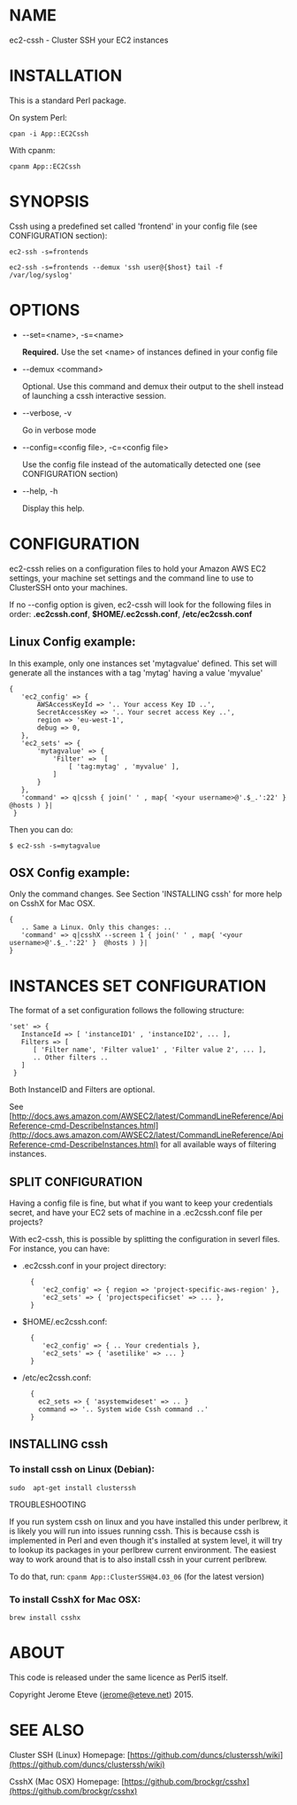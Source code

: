 # NAME

ec2-cssh - Cluster SSH your EC2 instances

# INSTALLATION

This is a standard Perl package.

On system Perl:

    cpan -i App::EC2Cssh

With cpanm:

    cpanm App::EC2Cssh

# SYNOPSIS

Cssh using a predefined set called 'frontend' in your config file (see CONFIGURATION section):

    ec2-ssh -s=frontends

    ec2-ssh -s=frontends --demux 'ssh user@{$host} tail -f /var/log/syslog'

# OPTIONS

- --set=&lt;name>, -s=&lt;name>

    **Required.** Use the set &lt;name> of instances defined in your config file

- --demux &lt;command>

    Optional. Use this command and demux their output to the shell instead of launching a cssh interactive session.

- --verbose, -v

    Go in verbose mode

- --config=&lt;config file>, -c=&lt;config file>

    Use the config file instead of the automatically detected one (see CONFIGURATION section)

- --help, -h

    Display this help.

# CONFIGURATION

ec2-cssh relies on a configuration files to hold your Amazon AWS EC2 settings, your machine set settings
and the command line to use to ClusterSSH onto your machines.

If no --config option is given, ec2-cssh will look for the following files in order: **.ec2cssh.conf**, **$HOME/.ec2cssh.conf**, **/etc/ec2cssh.conf**

## Linux Config example:

In this example, only one instances set 'mytagvalue' defined. This
set will generate all the instances with a tag 'mytag' having a value 'myvalue'

    {
       'ec2_config' => {
           AWSAccessKeyId => '.. Your access Key ID ..',
           SecretAccessKey => '.. Your secret access Key ..',
           region => 'eu-west-1',
           debug => 0,
       },
       'ec2_sets' => {
           'mytagvalue' => {
               'Filter' =>  [
                   [ 'tag:mytag' , 'myvalue' ],
               ]
           }
       },
       'command' => q|cssh { join(' ' , map{ '<your username>@'.$_.':22' }  @hosts ) }|
     }

Then you can do:

    $ ec2-ssh -s=mytagvalue

## OSX Config example:

Only the command changes. See Section 'INSTALLING cssh' for more help on
CsshX for Mac OSX.

    {
       .. Same a Linux. Only this changes: ..
       'command' => q|csshX --screen 1 { join(' ' , map{ '<your username>@'.$_.':22' }  @hosts ) }|
    }

# INSTANCES SET CONFIGURATION

The format of a set configuration follows the following structure:

    'set' => {
       InstanceId => [ 'instanceID1' , 'instanceID2', ... ],
       Filters => [
          [ 'Filter name', 'Filter value1' , 'Filter value 2', ... ],
          .. Other filters ..
       ]
     }

Both InstanceID and Filters are optional.

See [http://docs.aws.amazon.com/AWSEC2/latest/CommandLineReference/ApiReference-cmd-DescribeInstances.html](http://docs.aws.amazon.com/AWSEC2/latest/CommandLineReference/ApiReference-cmd-DescribeInstances.html) for all available
ways of filtering instances.

## SPLIT CONFIGURATION

Having a config file is fine, but what if you want to keep your credentials secret, and have
your EC2 sets of machine in a .ec2cssh.conf file per projects?

With ec2-cssh, this is possible by splitting the configuration in severl files.
For instance, you can have:

- .ec2cssh.conf in your project directory:

        {
           'ec2_config' => { region => 'project-specific-aws-region' },
           'ec2_sets' => { 'projectspecificset' => ... },
        }

- $HOME/.ec2cssh.conf:

        {
           'ec2_config' => { .. Your credentials },
           'ec2_sets' => { 'asetilike' => ... }
        }

- /etc/ec2cssh.conf:

        {
          ec2_sets => { 'asystemwideset' => .. }
          command => '.. System wide Cssh command ..'
        }

## INSTALLING cssh

### To install cssh on Linux (Debian):

    sudo  apt-get install clusterssh

TROUBLESHOOTING

If you run system cssh on linux and you have installed this under perlbrew, it is likely you
will run into issues running cssh. This is because cssh is implemented in Perl and even though
it's installed at system level, it will try to lookup its packages in your perlbrew current
environment. The easiest way to work around that is to also install cssh in your current perlbrew.

To do that, run: `cpanm App::ClusterSSH@4.03_06` (for the latest version)

### To install CsshX for Mac OSX:

    brew install csshx

# ABOUT

This code is released under the same licence as Perl5 itself.

Copyright Jerome Eteve (jerome@eteve.net) 2015.

# SEE ALSO

Cluster SSH (Linux) Homepage: [https://github.com/duncs/clusterssh/wiki](https://github.com/duncs/clusterssh/wiki)

CsshX (Mac OSX) Homepage: [https://github.com/brockgr/csshx](https://github.com/brockgr/csshx)
